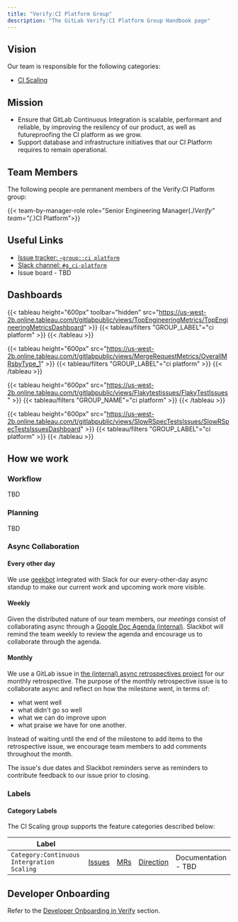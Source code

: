 ```yaml
---
title: "Verify:CI Platform Group"
description: "The GitLab Verify:CI Platform Group Handbook page"
---
```


## Vision

Our team is responsible for the following categories:

- [CI Scaling](https://about.gitlab.com/direction/verify/ci_scaling/)

## Mission

- Ensure that GitLab Continuous Integration is scalable, performant and reliable, by improving the resilency of our product, as well as futureproofing the CI platform as we grow.
- Support database and infrastructure initiatives that our CI Platform requires to remain operational.

## Team Members

The following people are permanent members of the Verify:CI Platform group:

{{< team-by-manager-role role="Senior Engineering Manager(.*)Verify" team="(.*)CI Platform">}}

## Useful Links

- [Issue tracker: `~group::ci platform`](https://gitlab.com/groups/gitlab-org/-/issues?label_name%5B%5D=group%3A%3Aci+platform&scope=all)
- [Slack channel: `#g_ci-platform`](https://gitlab.slack.com/archives/CPCJ8CCCX)
- Issue board - TBD

## Dashboards

{{< tableau height="600px" toolbar="hidden" src="https://us-west-2b.online.tableau.com/t/gitlabpublic/views/TopEngineeringMetrics/TopEngineeringMetricsDashboard" >}}
  {{< tableau/filters "GROUP_LABEL"="ci platform" >}}
{{< /tableau >}}

{{< tableau height="600px" src="https://us-west-2b.online.tableau.com/t/gitlabpublic/views/MergeRequestMetrics/OverallMRsbyType_1" >}}
  {{< tableau/filters "GROUP_LABEL"="ci platform" >}}
{{< /tableau >}}

{{< tableau height="600px" src="https://us-west-2b.online.tableau.com/t/gitlabpublic/views/Flakytestissues/FlakyTestIssues" >}}
  {{< tableau/filters "GROUP_NAME"="ci platform" >}}
{{< /tableau >}}

{{< tableau height="600px" src="https://us-west-2b.online.tableau.com/t/gitlabpublic/views/SlowRSpecTestsIssues/SlowRSpecTestsIssuesDashboard" >}}
  {{< tableau/filters "GROUP_LABEL"="ci platform" >}}
{{< /tableau >}}

## How we work

### Workflow

TBD

### Planning

TBD

### Async Collaboration

#### Every other day

We use [geekbot](https://geekbot.com/) integrated with Slack for our every-other-day async standup to make our current work and upcoming work more visible.

#### Weekly

Given the distributed nature of our team members, our _meetings_ consist of collaborating async through a [Google Doc Agenda (internal)](https://docs.google.com/document/d/1JsS4kVu8X8LtFva35StlNfabWfgZTd0tl3I8-w7hJwE/edit#heading=h.kvc0p7nyngz5). 
Slackbot will remind the team weekly to review the agenda and encourage us to collaborate through the agenda.

#### Monthly

We use a GitLab issue in [the (internal) async retrospectives project](https://gitlab.com/gl-retrospectives/verify-stage/ci-scaling/-/issues/) for our monthly retrospective. The purpose of the monthly retrospective issue is to collaborate async and reflect on how the milestone went, in terms of:

- what went well
- what didn't go so well
- what we can do improve upon
- what praise we have for one another.

Instead of waiting until the end of the milestone to add items to the retrospective issue, we encourage team members to add comments throughout the month. 

The issue's due dates and Slackbot reminders serve as reminders to contribute feedback to our issue prior to closing.

### Labels

#### Category Labels

The CI Scaling group supports the feature categories described below:

| Label                 | |  | | |
| ----------------------| -------| ----|------------| ---|
| `Category:Continuous Intergration Scaling` | [Issues](https://gitlab.com/groups/gitlab-org/-/issues?sort=created_date&state=opened&label_name[]=Category:Continuous+Integration+Scaling) | [MRs](https://gitlab.com/gitlab-org/gitlab/-/merge_requests?scope=all&state=opened&label_name[]=Category%3AContinuous%20Integration%20Scaling) | [Direction](https://about.gitlab.com/direction/verify/ci_scaling/) | Documentation - TBD |

## Developer Onboarding

Refer to the [Developer Onboarding in Verify](/handbook/engineering/development/ops/verify/#developer-onboarding-in-verify) section.
